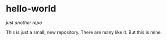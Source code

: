 # hello-world
*just another repo*

This is just a small, new repository. 
There are many like it. But this is mine. 


